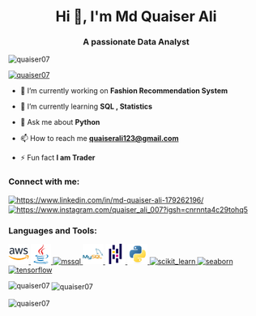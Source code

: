 <h1 align="center">Hi 👋, I'm Md Quaiser Ali</h1>
<h3 align="center">A passionate Data Analyst</h3>

<p align="left"> <img src="https://komarev.com/ghpvc/?username=quaiser07&label=Profile%20views&color=0e75b6&style=flat" alt="quaiser07" /> </p>

<p align="left"> <a href="https://github.com/ryo-ma/github-profile-trophy"><img src="https://github-profile-trophy.vercel.app/?username=quaiser07" alt="quaiser07" /></a> </p>

- 🔭 I’m currently working on **Fashion Recommendation System**

- 🌱 I’m currently learning **SQL , Statistics**

- 💬 Ask me about **Python**

- 📫 How to reach me **quaiserali123@gmail.com**

- ⚡ Fun fact **I am Trader**

<h3 align="left">Connect with me:</h3>
<p align="left">
<a href="https://linkedin.com/in/https://www.linkedin.com/in/md-quaiser-ali-179262196/" target="blank"><img align="center" src="https://raw.githubusercontent.com/rahuldkjain/github-profile-readme-generator/master/src/images/icons/Social/linked-in-alt.svg" alt="https://www.linkedin.com/in/md-quaiser-ali-179262196/" height="30" width="40" /></a>
<a href="https://instagram.com/https://www.instagram.com/quaiser_ali_007?igsh=cnrnnta4c29tohq5" target="blank"><img align="center" src="https://raw.githubusercontent.com/rahuldkjain/github-profile-readme-generator/master/src/images/icons/Social/instagram.svg" alt="https://www.instagram.com/quaiser_ali_007?igsh=cnrnnta4c29tohq5" height="30" width="40" /></a>
</p>

<h3 align="left">Languages and Tools:</h3>
<p align="left"> <a href="https://aws.amazon.com" target="_blank" rel="noreferrer"> <img src="https://raw.githubusercontent.com/devicons/devicon/master/icons/amazonwebservices/amazonwebservices-original-wordmark.svg" alt="aws" width="40" height="40"/> </a> <a href="https://www.java.com" target="_blank" rel="noreferrer"> <img src="https://raw.githubusercontent.com/devicons/devicon/master/icons/java/java-original.svg" alt="java" width="40" height="40"/> </a> <a href="https://www.microsoft.com/en-us/sql-server" target="_blank" rel="noreferrer"> <img src="https://www.svgrepo.com/show/303229/microsoft-sql-server-logo.svg" alt="mssql" width="40" height="40"/> </a> <a href="https://www.mysql.com/" target="_blank" rel="noreferrer"> <img src="https://raw.githubusercontent.com/devicons/devicon/master/icons/mysql/mysql-original-wordmark.svg" alt="mysql" width="40" height="40"/> </a> <a href="https://pandas.pydata.org/" target="_blank" rel="noreferrer"> <img src="https://raw.githubusercontent.com/devicons/devicon/2ae2a900d2f041da66e950e4d48052658d850630/icons/pandas/pandas-original.svg" alt="pandas" width="40" height="40"/> </a> <a href="https://www.python.org" target="_blank" rel="noreferrer"> <img src="https://raw.githubusercontent.com/devicons/devicon/master/icons/python/python-original.svg" alt="python" width="40" height="40"/> </a> <a href="https://scikit-learn.org/" target="_blank" rel="noreferrer"> <img src="https://upload.wikimedia.org/wikipedia/commons/0/05/Scikit_learn_logo_small.svg" alt="scikit_learn" width="40" height="40"/> </a> <a href="https://seaborn.pydata.org/" target="_blank" rel="noreferrer"> <img src="https://seaborn.pydata.org/_images/logo-mark-lightbg.svg" alt="seaborn" width="40" height="40"/> </a> <a href="https://www.tensorflow.org" target="_blank" rel="noreferrer"> <img src="https://www.vectorlogo.zone/logos/tensorflow/tensorflow-icon.svg" alt="tensorflow" width="40" height="40"/> </a> </p>

<p><img align="left" src="https://github-readme-stats.vercel.app/api/top-langs?username=quaiser07&show_icons=true&locale=en&layout=compact" alt="quaiser07" /></p>

<p>&nbsp;<img align="center" src="https://github-readme-stats.vercel.app/api?username=quaiser07&show_icons=true&locale=en" alt="quaiser07" /></p>

<p><img align="center" src="https://github-readme-streak-stats.herokuapp.com/?user=quaiser07&" alt="quaiser07" /></p>
